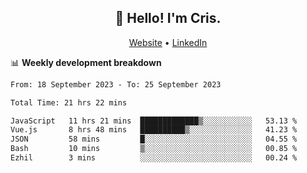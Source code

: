 
<h2 align="center">👋 Hello! I'm Cris.</h2>
<p align="center">
  <a href="https://www.criscunas.dev">Website</a> •
  <a href="https://www.linkedin.com/in/cristophercunas/">LinkedIn</a> 
</p>


📊 **Weekly development breakdown**
<!--START_SECTION:waka-->

```txt
From: 18 September 2023 - To: 25 September 2023

Total Time: 21 hrs 22 mins

JavaScript   11 hrs 21 mins  █████████████▒░░░░░░░░░░░   53.13 %
Vue.js       8 hrs 48 mins   ██████████▒░░░░░░░░░░░░░░   41.23 %
JSON         58 mins         █░░░░░░░░░░░░░░░░░░░░░░░░   04.55 %
Bash         10 mins         ▒░░░░░░░░░░░░░░░░░░░░░░░░   00.85 %
Ezhil        3 mins          ░░░░░░░░░░░░░░░░░░░░░░░░░   00.24 %
```

<!--END_SECTION:waka-->
